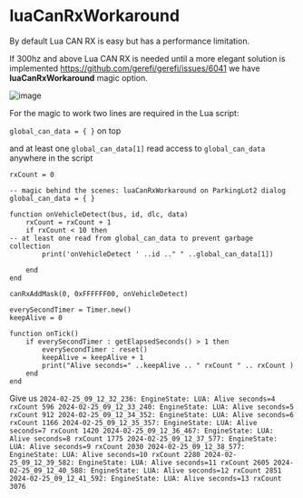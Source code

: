 # luaCanRxWorkaround

By default Lua CAN RX is easy but has a performance limitation.

If 300hz and above Lua CAN RX is needed until a more elegant solution is implemented https://github.com/gerefi/gerefi/issues/6041 we have **luaCanRxWorkaround** magic option.

![image](https://github.com/gerefi/gerefi/assets/48498823/fe140c28-b832-4831-9282-d0692dca9269)

For the magic to work two lines are required in the Lua script:

``global_can_data = { }`` on top

and at least one ``global_can_data[1]`` read access to ``global_can_data`` anywhere in the script

```language=lua
rxCount = 0

-- magic behind the scenes: luaCanRxWorkaround on ParkingLot2 dialog
global_can_data = { }

function onVehicleDetect(bus, id, dlc, data)
	rxCount = rxCount + 1
	if rxCount < 10 then
-- at least one read from global_can_data to prevent garbage collection
		print('onVehicleDetect ' ..id .." " ..global_can_data[1])

	end
end

canRxAddMask(0, 0xFFFFFF00, onVehicleDetect)

everySecondTimer = Timer.new()
keepAlive = 0

function onTick()
	if everySecondTimer : getElapsedSeconds() > 1 then
		everySecondTimer : reset()
		keepAlive = keepAlive + 1
		print("Alive seconds=" ..keepAlive .. " rxCount " .. rxCount )
	end
end
```

Give us
`2024-02-25_09_12_32_236: EngineState: LUA: Alive seconds=4 rxCount 596
2024-02-25_09_12_33_240: EngineState: LUA: Alive seconds=5 rxCount 912
2024-02-25_09_12_34_352: EngineState: LUA: Alive seconds=6 rxCount 1166
2024-02-25_09_12_35_357: EngineState: LUA: Alive seconds=7 rxCount 1420
2024-02-25_09_12_36_467: EngineState: LUA: Alive seconds=8 rxCount 1775
2024-02-25_09_12_37_577: EngineState: LUA: Alive seconds=9 rxCount 2030
2024-02-25_09_12_38_577: EngineState: LUA: Alive seconds=10 rxCount 2280
2024-02-25_09_12_39_582: EngineState: LUA: Alive seconds=11 rxCount 2605
2024-02-25_09_12_40_588: EngineState: LUA: Alive seconds=12 rxCount 2851
2024-02-25_09_12_41_592: EngineState: LUA: Alive seconds=13 rxCount 3076
`
